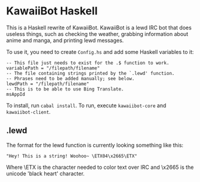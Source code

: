 KawaiiBot Haskell
=================

This is a Haskell rewrite of KawaiiBot.
KawaiiBot is a lewd IRC bot that does useless things, such as checking the weather, grabbing information about anime and manga, and printing lewd messages.

To use it, you need to create `Config.hs` and add some Haskell variables to it:
```
-- This file just needs to exist for the .$ function to work.
variablePath = "/filepath/filename"
-- The file containing strings printed by the `.lewd' function.
-- Phrases need to be added manually; see below.
lewdPath = "/filepath/filename"
-- This is to be able to use Bing Translate.
msAppId
```

To install, run `cabal install`.
To run, execute `kawaiibot-core` and `kawaiibot-client`.

## .lewd
The format for the lewd function is currently looking something like this:
```
"Hey! This is a string! Woohoo~ \ETX04\x2665\ETX"
```
Where \ETX is the character needed to color text over IRC and \x2665 is the unicode 'black heart' character.
